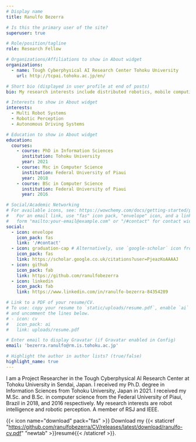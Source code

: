 ```yaml
---
# Display name
title: Ranulfo Bezerra

# Is this the primary user of the site?
superuser: true

# Role/position/tagline
role: Research Fellow

# Organizations/Affiliations to show in About widget
organizations:
  - name: Tough Cyberphysical AI Research Center Tohoku University
    url: http://tcpai.tohoku.ac.jp/en/

# Short bio (displayed in user profile at end of posts)
bio: My research interests include distributed robotics, mobile computing and programmable matter.

# Interests to show in About widget
interests:
  - Multi Robot Systems
  - Robotic Perception
  - Autonomous Driving Systems

# Education to show in About widget
education:
  courses:
    - course: PhD in Information Sciences
      institution: Tohoku University
      year: 2021
    - course: Msc in Computer Science
      institution: Federal University of Piaui
      year: 2018
    - course: BSc in Computer Science
      institution: Federal University of Piaui
      year: 2016

# Social/Academic Networking
# For available icons, see: https://wowchemy.com/docs/getting-started/page-builder/#icons
#   For an email link, use "fas" icon pack, "envelope" icon, and a link in the
#   form "mailto:your-email@example.com" or "/#contact" for contact widget.
social:
  - icon: envelope
    icon_pack: fas
    link: '/#contact'
  - icon: graduation-cap # Alternatively, use `google-scholar` icon from `ai` icon pack
    icon_pack: fas
    link: https://scholar.google.co.uk/citations?user=PjeazKoAAAAJ
  - icon: github
    icon_pack: fab
    link: https://github.com/ranulfobezerra
  - icon: linkedin
    icon_pack: fab
    link: https://www.linkedin.com/in/ranulfo-bezerra-84354289

# Link to a PDF of your resume/CV.
# To use: copy your resume to `static/uploads/resume.pdf`, enable `ai` icons in `params.toml`,
# and uncomment the lines below.
# - icon: cv
#   icon_pack: ai
#   link: uploads/resume.pdf

# Enter email to display Gravatar (if Gravatar enabled in Config)
email: 'bezerra.ranulfo@rm.is.tohoku.ac.jp'

# Highlight the author in author lists? (true/false)
highlight_name: true
---
```


I am a Project Researcher in the Tough Cyberphysical AI Research Center at Tohoku University in Sendai, Japan. I received my Ph.D. degree in Information Sciences from Tohoku University, Japan in 2021. I received my M.Sc. and B.Sc. in computer science from the Federal University of Piaui, Brazil in 2018, and 2016 respectively. My research interests are robot intelligence and robotic perception. A member of RSJ and IEEE.


{{< icon name="download" pack="fas" >}} Download my {{< staticref "https://github.com/ranulfobezerra/CV/releases/latest/download/ranulfo-cv.pdf" "newtab" >}}resumé{{< /staticref >}}.
